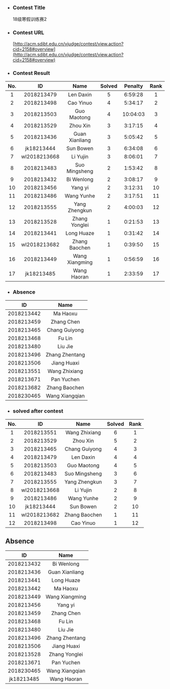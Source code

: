 * ### Contest Title
    18级寒假训练赛2
* ### Contest URL
    [http://acm.sdibt.edu.cn/vjudge/contest/view.action?cid=2158#overview](http://acm.sdibt.edu.cn/vjudge/contest/view.action?cid=2158#overview)
* ### Contest Result
| No.| ID| Name| Solved| Penalty| Rank | 
 | :-: | :-: | :-: | :-: | :-: | :-: |
| 1 | 2018213479 | Len Daxin | 5 | 6:59:28 | 1 |
| 2 | 2018213498 | Cao Yinuo | 4 | 5:34:17 | 2 |
| 3 | 2018213503 | Guo Maotong | 4 | 10:04:03 | 3 |
| 4 | 2018213529 | Zhou Xin | 3 | 3:17:15 | 4 |
| 5 | 2018213436 | Guan Xianliang | 3 | 5:05:42 | 5 |
| 6 | jk18213444 | Sun Bowen | 3 | 6:34:08 | 6 |
| 7 | wl2018213668 | Li Yujin | 3 | 8:06:01 | 7 |
| 8 | 2018213483 | Suo Mingsheng | 2 | 1:53:42 | 8 |
| 9 | 2018213432 | Bi Wenlong | 2 | 3:08:17 | 9 |
| 10 | 2018213456 | Yang yi | 2 | 3:12:31 | 10 |
| 11 | 2018213486 | Wang Yunhe | 2 | 3:17:51 | 11 |
| 12 | 2018213555 | Yang Zhengkun | 2 | 4:00:03 | 12 |
| 13 | 2018213528 | Zhang Yonglei | 1 | 0:21:53 | 13 |
| 14 | 2018213441 | Long Huaze | 1 | 0:31:42 | 14 |
| 15 | wl2018213682 | Zhang Baochen | 1 | 0:39:50 | 15 |
| 16 | 2018213449 | Wang Xiangming | 1 | 0:56:59 | 16 |
| 17 | jk18213485 | Wang Haoran | 1 | 2:33:59 | 17 |
* ### Absence

| ID | Name |
| :-: | :-: |
| 2018213442 | Ma Haoxu |
| 2018213459 | Zhang Chen |
| 2018213465 | Chang Guiyong |
| 2018213468 | Fu Lin |
| 2018213480 | Liu Jie |
| 2018213496 | Zhang Zhentang |
| 2018213506 | Jiang Huaxi |
| 2018213551 | Wang Zhixiang |
| 2018213671 | Pan Yuchen |
| 2018213682 | Zhang Baochen |
| 2018230465 | Wang Xiangqian |


* ### solved after contest

| No.| ID| Name| Solved| Rank | 
 | :-: | :-: | :-: | :-: | :-: |
| 1 | 2018213551 | Wang Zhixiang | 6 | 1 |
| 2 | 2018213529 | Zhou Xin | 5 | 2 |
| 3 | 2018213465 | Chang Guiyong | 4 | 3 |
| 4 | 2018213479 | Len Daxin | 4 | 4 |
| 5 | 2018213503 | Guo Maotong | 4 | 5 |
| 6 | 2018213483 | Suo Mingsheng | 3 | 6 |
| 7 | 2018213555 | Yang Zhengkun | 3 | 7 |
| 8 | wl2018213668 | Li Yujin | 2 | 8 |
| 9 | 2018213486 | Wang Yunhe | 2 | 9 |
| 10 | jk18213444 | Sun Bowen | 2 | 10 |
| 11 | wl2018213682 | Zhang Baochen | 1 | 11 |
| 12 | 2018213498 | Cao Yinuo | 1 | 12 |

## Absence
| ID | Name |
| :-: | :-: |
| 2018213432 | Bi Wenlong |
| 2018213436 | Guan Xianliang |
| 2018213441 | Long Huaze |
| 2018213442 | Ma Haoxu |
| 2018213449 | Wang Xiangming |
| 2018213456 | Yang yi |
| 2018213459 | Zhang Chen |
| 2018213468 | Fu Lin |
| 2018213480 | Liu Jie |
| 2018213496 | Zhang Zhentang |
| 2018213506 | Jiang Huaxi |
| 2018213528 | Zhang Yonglei |
| 2018213671 | Pan Yuchen |
| 2018230465 | Wang Xiangqian |
| jk18213485 | Wang Haoran |

